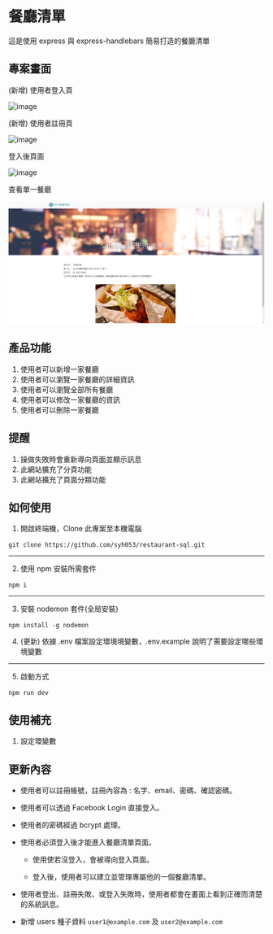 # 餐廳清單
這是使用 express 與 express-handlebars 簡易打造的餐廳清單

## 專案畫面

(新增) 使用者登入頁

![image](https://imgur.com/HHLBjSF)

(新增) 使用者註冊頁

![image](https://imgur.com/1DBBsQw)

登入後頁面

![image](https://imgur.com/pQsxOIE)

查看單一餐廳

![image](https://github.com/syh053/restaurant-sql/blob/main/image/detail.png)


## 產品功能

1. 使用者可以新增一家餐廳
2. 使用者可以瀏覽一家餐廳的詳細資訊
3. 使用者可以瀏覽全部所有餐廳
4. 使用者可以修改一家餐廳的資訊
5. 使用者可以刪除一家餐廳

## 提醒

1. 操做失敗時會重新導向頁面並顯示訊息
2. 此網站擴充了分頁功能
3. 此網站擴充了頁面分類功能

## 如何使用

1. 開啟終端機，Clone 此專案至本機電腦

```
git clone https://github.com/syh053/restaurant-sql.git
```
___

2. 使用 npm 安裝所需套件

```
npm i
```

___

3. 安裝 nodemon 套件(全局安裝)

```
npm install -g nodemon
```

4. (更新) 依據 .env 檔案設定環境境變數，.env.example 說明了需要設定哪些環境變數

___

5. 啟動方式

 ```
npm run dev
```

## 使用補充

1. 設定環變數


## 更新內容

- 使用者可以註冊帳號，註冊內容為 : 名字、email、密碼、確認密碼。

- 使用者可以透過 Facebook Login 直接登入。

- 使用者的密碼經過 bcrypt 處理。

- 使用者必須登入後才能進入餐廳清單頁面。

    - 使用使若沒登入，會被導向登入頁面。

    - 登入後，使用者可以建立並管理專屬他的一個餐廳清單。

- 使用者登出、註冊失敗、或登入失敗時，使用者都會在畫面上看到正確而清楚的系統訊息。

- 新增 users 種子資料 `user1@example.com` 及 `user2@example.com`